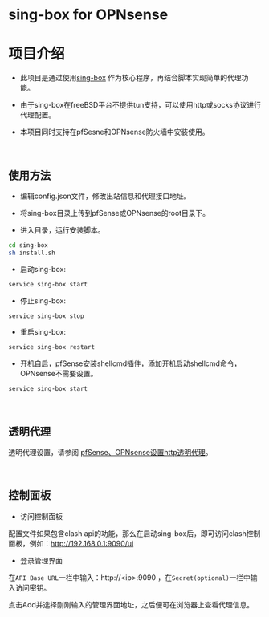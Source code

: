 #  sing-box for OPNsense

# 项目介绍

- 此项目是通过使用[sing-box](https://github.com/SagerNet/sing-box) 作为核心程序，再结合脚本实现简单的代理功能。

- 由于sing-box在freeBSD平台不提供tun支持，可以使用http或socks协议进行代理配置。

- 本项目同时支持在pfSesne和OPNsense防火墙中安装使用。

<br>

## 使用方法

- 编辑config.json文件，修改出站信息和代理接口地址。

- 将sing-box目录上传到pfSense或OPNsense的root目录下。

- 进入目录，运行安装脚本。
```bash
cd sing-box
sh install.sh
```
- 启动sing-box:
```bash
service sing-box start
```
- 停止sing-box:
```bash
service sing-box stop
```
- 重启sing-box:
```bash
service sing-box restart
```
- 开机自启，pfSense安装shellcmd插件，添加开机启动shellcmd命令，OPNsense不需要设置。
```bash
service sing-box start
```
<br>

## 透明代理

透明代理设置，请参阅 [pfSense、OPNsense设置http透明代理](https://pfchina.org/?p=13572)。

<br>

## 控制面板

- 访问控制面板

配置文件如果包含clash api的功能，那么在启动sing-box后，即可访问clash控制面板，例如：http://192.168.0.1:9090/ui

- 登录管理界面

在`API Base URL`一栏中输入：http://\<ip\>:9090 ，在`Secret(optional)`一栏中输入访问密钥。

点击Add并选择刚刚输入的管理界面地址，之后便可在浏览器上查看代理信息。
